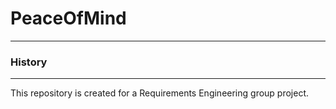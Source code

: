 # PeaceOfMind
-------------

### History
-----------

This repository is created for a Requirements Engineering group project.

